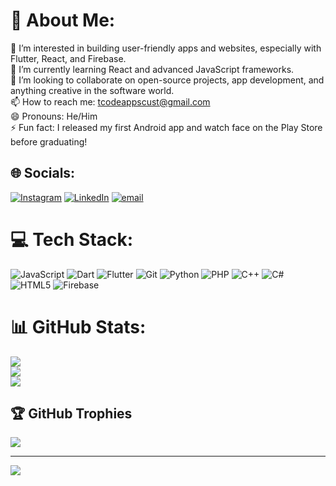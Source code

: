 # 💫 About Me:
👀 I’m interested in building user-friendly apps and websites, especially with Flutter, React, and Firebase.<br>🌱 I’m currently learning React and advanced JavaScript frameworks.<br>💞️ I’m looking to collaborate on open-source projects, app development, and anything creative in the software world.<br>📫 How to reach me: tcodeappscust@gmail.com<br>😄 Pronouns: He/Him<br>⚡ Fun fact: I released my first Android app and watch face on the Play Store before graduating!


## 🌐 Socials:
[![Instagram](https://img.shields.io/badge/Instagram-%23E4405F.svg?logo=Instagram&logoColor=white)](https://instagram.com/togin_dennis_) [![LinkedIn](https://img.shields.io/badge/LinkedIn-%230077B5.svg?logo=linkedin&logoColor=white)](https://linkedin.com/in/togin-dennis) [![email](https://img.shields.io/badge/Email-D14836?logo=gmail&logoColor=white)](mailto:togindennisoffi@gmail.com) 

# 💻 Tech Stack:
![JavaScript](https://img.shields.io/badge/javascript-%23323330.svg?style=for-the-badge&logo=javascript&logoColor=%23F7DF1E) ![Dart](https://img.shields.io/badge/dart-%230175C2.svg?style=for-the-badge&logo=dart&logoColor=white) ![Flutter](https://img.shields.io/badge/Flutter-%2302569B.svg?style=for-the-badge&logo=Flutter&logoColor=white) ![Git](https://img.shields.io/badge/git-%23F05033.svg?style=for-the-badge&logo=git&logoColor=white) ![Python](https://img.shields.io/badge/python-3670A0?style=for-the-badge&logo=python&logoColor=ffdd54) ![PHP](https://img.shields.io/badge/php-%23777BB4.svg?style=for-the-badge&logo=php&logoColor=white) ![C++](https://img.shields.io/badge/c++-%2300599C.svg?style=for-the-badge&logo=c%2B%2B&logoColor=white) ![C#](https://img.shields.io/badge/c%23-%23239120.svg?style=for-the-badge&logo=csharp&logoColor=white) ![HTML5](https://img.shields.io/badge/html5-%23E34F26.svg?style=for-the-badge&logo=html5&logoColor=white) ![Firebase](https://img.shields.io/badge/firebase-%23039BE5.svg?style=for-the-badge&logo=firebase)
# 📊 GitHub Stats:
![](https://github-readme-stats.vercel.app/api?username=Togin-Dennis&theme=codeSTACKr&hide_border=false&include_all_commits=false&count_private=false)<br/>
![](https://nirzak-streak-stats.vercel.app/?user=Togin-Dennis&theme=codeSTACKr&hide_border=false)<br/>
![](https://github-readme-stats.vercel.app/api/top-langs/?username=Togin-Dennis&theme=codeSTACKr&hide_border=false&include_all_commits=false&count_private=false&layout=compact)

## 🏆 GitHub Trophies
![](https://github-profile-trophy.vercel.app/?username=Togin-Dennis&theme=onedark&no-frame=false&no-bg=true&margin-w=4)

---
[![](https://visitcount.itsvg.in/api?id=Togin-Dennis&icon=0&color=0)](https://visitcount.itsvg.in)

<!-- Proudly created with GPRM ( https://gprm.itsvg.in ) -->
